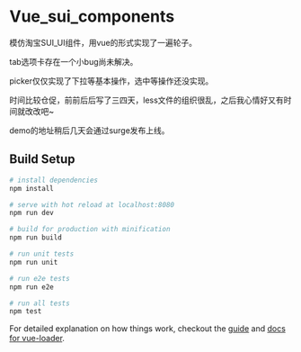 # Vue_sui_components

模仿淘宝SUI_UI组件，用vue的形式实现了一遍轮子。

tab选项卡存在一个小bug尚未解决。

picker仅仅实现了下拉等基本操作，选中等操作还没实现。

时间比较仓促，前前后后写了三四天，less文件的组织很乱，之后我心情好又有时间就改改吧~

demo的地址稍后几天会通过surge发布上线。


## Build Setup

``` bash
# install dependencies
npm install

# serve with hot reload at localhost:8080
npm run dev

# build for production with minification
npm run build

# run unit tests
npm run unit

# run e2e tests
npm run e2e

# run all tests
npm test
```

For detailed explanation on how things work, checkout the [guide](https://github.com/vuejs-templates/webpack#vue-webpack-boilerplate) and [docs for vue-loader](http://vuejs.github.io/vue-loader).

